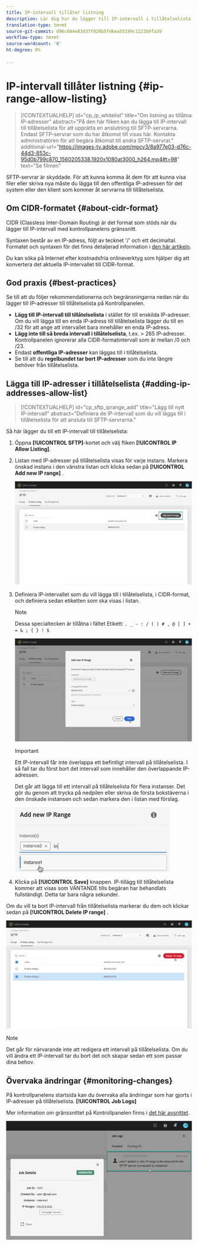 ```yaml
---
title: IP-intervall tillåter listning
description: Lär dig hur du lägger till IP-intervall i tillåtelselista för SFTP-serveråtkomst
translation-type: tm+mt
source-git-commit: d96c044e83d37f020b5fd6ea55199c1223b9fa39
workflow-type: tm+mt
source-wordcount: '0'
ht-degree: 0%

---
```



# IP-intervall tillåter listning {#ip-range-allow-listing}

>[!CONTEXTUALHELP]
>id="cp_ip_whitelist"
>title="Om listning av tillåtna IP-adresser"
>abstract="På den här fliken kan du lägga till IP-intervall till tillåtelselista för att upprätta en anslutning till SFTP-servrarna. Endast SFTP-servrar som du har åtkomst till visas här. Kontakta administratören för att begära åtkomst till andra SFTP-servrar."
>additional-url="https://images-tv.adobe.com/mpcv3/8a977e03-d76c-44d3-853c-95d0b799c870_1560205338.1920x1080at3000_h264.mp4#t=98" text="Se filmen"

SFTP-servrar är skyddade. För att kunna komma åt dem för att kunna visa filer eller skriva nya måste du lägga till den offentliga IP-adressen för det system eller den klient som kommer åt servrarna till tillåtelselista.

## Om CIDR-formatet {#about-cidr-format}

CIDR (Classless Inter-Domain Routing) är det format som stöds när du lägger till IP-intervall med kontrollpanelens gränssnitt.

Syntaxen består av en IP-adress, följt av tecknet &#39;/&#39; och ett decimaltal. Formatet och syntaxen för det finns detaljerad information i [den här artikeln](https://whatismyipaddress.com/cidr).

Du kan söka på Internet efter kostnadsfria onlineverktyg som hjälper dig att konvertera det aktuella IP-intervallet till CIDR-format.

## God praxis {#best-practices}

Se till att du följer rekommendationerna och begränsningarna nedan när du lägger till IP-adresser till tillåtelselista på Kontrollpanelen.

* **Lägg till IP-intervall till tillåtelselista** i stället för till enskilda IP-adresser. Om du vill lägga till en enda IP-adress till tillåtelselista lägger du till en /32 för att ange att intervallet bara innehåller en enda IP-adress.
* **Lägg inte till så breda intervall i tillåtelselista**, t.ex. > 265 IP-adresser. Kontrollpanelen ignorerar alla CIDR-formatintervall som är mellan /0 och /23.
* Endast **offentliga IP-adresser** kan läggas till i tillåtelselista.
* Se till att du **regelbundet tar bort IP-adresser** som du inte längre behöver från tillåtelselista.

## Lägga till IP-adresser i tillåtelselista {#adding-ip-addresses-allow-list}

>[!CONTEXTUALHELP]
>id="cp_sftp_iprange_add"
>title="Lägg till nytt IP-intervall"
>abstract="Definiera de IP-intervall som du vill lägga till i tillåtelselista för att ansluta till SFTP-servrarna."

Så här lägger du till ett IP-intervall till tillåtelselista:

1. Öppna **[!UICONTROL SFTP]**-kortet och välj fliken **[!UICONTROL IP Allow Listing]**.
1. Listan med IP-adresser på tillåtelselista visas för varje instans. Markera önskad instans i den vänstra listan och klicka sedan på **[!UICONTROL Add new IP range]** .

   ![](assets/control_panel_add_range.png)

1. Definiera IP-intervallet som du vill lägga till i tillåtelselista, i CIDR-format, och definiera sedan etiketten som ska visas i listan.

   >[!NOTE]
   >
   >Dessa specialtecken är tillåtna i fältet Etikett:
   > `. _ - : / ( ) # , @ [ ] + = & ; { } ! $`

   ![](assets/control_panel_add_range2.png)

   >[!IMPORTANT]
   >
   >Ett IP-intervall får inte överlappa ett befintligt intervall på tillåtelselista. I så fall tar du först bort det intervall som innehåller den överlappande IP-adressen.
   >
   >Det går att lägga till ett intervall på tillåtelselista för flera instanser. Det gör du genom att trycka på nedpilen eller skriva de första bokstäverna i den önskade instansen och sedan markera den i listan med förslag.

   ![](assets/control_panel_add_range3.png)

1. Klicka på **[!UICONTROL Save]** knappen. IP-tillägg till tillåtelselista kommer att visas som VÄNTANDE tills begäran har behandlats fullständigt. Detta tar bara några sekunder.

Om du vill ta bort IP-intervall från tillåtelselista markerar du dem och klickar sedan på **[!UICONTROL Delete IP range]** .

![](assets/control_panel_delete_range2.png)

>[!NOTE]
>
>Det går för närvarande inte att redigera ett intervall på tillåtelselista. Om du vill ändra ett IP-intervall tar du bort det och skapar sedan ett som passar dina behov.

## Övervaka ändringar {#monitoring-changes}

På kontrollpanelens startsida kan du övervaka alla ändringar som har gjorts i IP-adresser på tillåtelselista. **[!UICONTROL Job Logs]**

Mer information om gränssnittet på Kontrollpanelen finns i [det här avsnittet](../../discover/using/discovering-the-interface.md).

![](assets/control_panel_ip_log.png)
